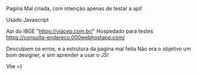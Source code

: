 Pagina Mal criada, com intenção apenas de testar a api!

Usado Javascript

Api do IBGE "https://viacep.com.br/"
Hospedado para testes https://consulta-endereco.000webhostapp.com/


Desculpem os erros, e a estrutura da pagina mal feita
Não era o objetivo um bom designer, e sim aprender a usar o JS!

Vlw =)